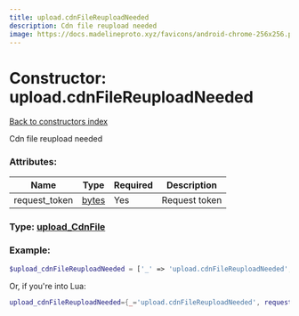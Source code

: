 ```yaml
---
title: upload.cdnFileReuploadNeeded
description: Cdn file reupload needed
image: https://docs.madelineproto.xyz/favicons/android-chrome-256x256.png
---
```

# Constructor: upload.cdnFileReuploadNeeded  
[Back to constructors index](index.md)



Cdn file reupload needed

### Attributes:

| Name     |    Type       | Required | Description |
|----------|---------------|----------|-------------|
|request\_token|[bytes](../types/bytes.md) | Yes|Request token|



### Type: [upload\_CdnFile](../types/upload_CdnFile.md)


### Example:

```php
$upload_cdnFileReuploadNeeded = ['_' => 'upload.cdnFileReuploadNeeded', 'request_token' => 'bytes'];
```  


Or, if you're into Lua:

```lua
upload_cdnFileReuploadNeeded={_='upload.cdnFileReuploadNeeded', request_token='bytes'}

```


